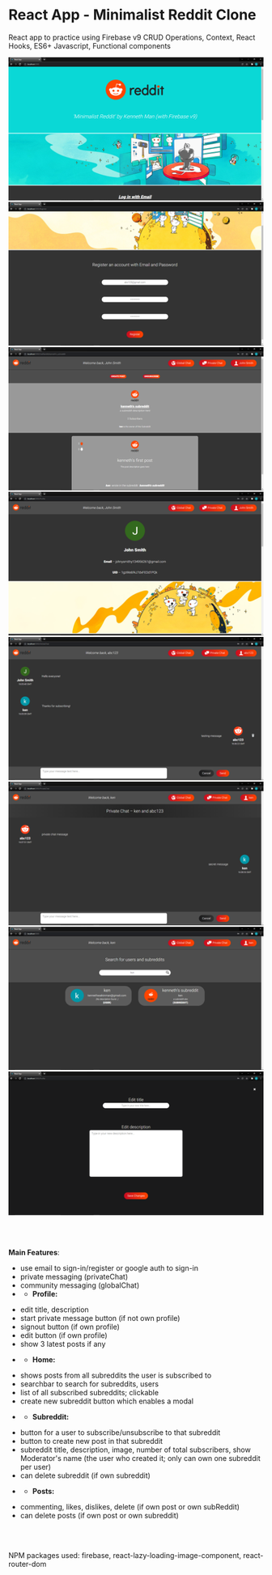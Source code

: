 # React App - Minimalist Reddit Clone

React app to practice using Firebase v9 CRUD Operations, Context, React Hooks, ES6+ Javascript, Functional components

![Alt text](./src/Res/Images/sampleScreenshot1.png?raw=true "Login")
![Alt text](./src/Res/Images/sampleScreenshot2.png?raw=true "Register")
![Alt text](./src/Res/Images/sampleScreenshot3.png?raw=true "SubReddit")
![Alt text](./src/Res/Images/sampleScreenshot4.png?raw=true "Profile") 
![Alt text](./src/Res/Images/sampleScreenshot5.png?raw=true "GlobalChat") 
![Alt text](./src/Res/Images/sampleScreenshot6.png?raw=true "PrivateChat") 
![Alt text](./src/Res/Images/sampleScreenshot7.png?raw=true "SearchBar") 
![Alt text](./src/Res/Images/sampleScreenshot8.png?raw=true "Modal") 

<br/>
<br/>

__Main Features__:

* use email to sign-in/register or google auth to sign-in
* private messaging (privateChat)
* community messaging (globalChat)
* - __Profile:__
- edit title, description
- start private message button (if not own profile)
- signout button (if own profile)
- edit button (if own profile)
- show 3 latest posts if any
* - __Home:__ 
- shows posts from all subreddits the user is subscribed to
- searchbar to search for subreddits, users
- list of all subscribed subreddits; clickable
- create new subreddit button which enables a modal
* - __Subreddit:__ 
- button for a user to subscribe/unsubscribe to that subreddit
- button to create new post in that subreddit
- subreddit title, description, image, number of total subscribers, show Moderator's name (the user who created it; only can own one subreddit per user)
- can delete subreddit (if own subreddit)
* - __Posts:__ 
- commenting, likes, dislikes, delete (if own post or own subReddit)
- can delete posts (if own post or own subreddit)

<br/>
<br/>

NPM packages used: firebase, react-lazy-loading-image-component, react-router-dom